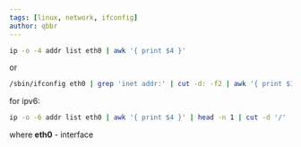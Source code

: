 ```yaml
---
tags: [linux, network, ifconfig]
author: qbbr
---
```


```bash
ip -o -4 addr list eth0 | awk '{ print $4 }'
```

or

```bash
/sbin/ifconfig eth0 | grep 'inet addr:' | cut -d: -f2 | awk '{ print $1}'
```

for ipv6:

```bash
ip -o -6 addr list eth0 | awk '{ print $4 }' | head -n 1 | cut -d '/' -f 1
```

where **eth0** - interface
